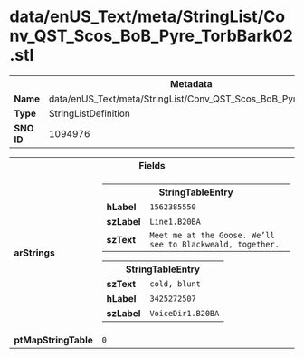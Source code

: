 <h1>data/enUS_Text/meta/StringList/Conv_QST_Scos_BoB_Pyre_TorbBark02.stl</h1><table><tr><th colspan="100%">Metadata</th></tr><tr><td><b>Name</b></td><td>data/enUS_Text/meta/StringList/Conv_QST_Scos_BoB_Pyre_TorbBark02.stl</td></tr><tr><td><b>Type</b></td><td>StringListDefinition</td></tr><tr><td><b>SNO ID</b></td><td>1094976</td></tr></table>

<table><tr><th colspan="100%">Fields</th></tr><tr><td><b>arStrings</b></td><td><table><tr><th colspan="100%">StringTableEntry</th></tr><tr><td><b>hLabel</b></td><td><code>1562385550</code></td></tr><tr><td><b>szLabel</b></td><td><code>Line1.B20BA</code></td></tr><tr><td><b>szText</b></td><td><code>Meet me at the Goose. We’ll see to Blackweald, together.</code></td></tr></table>


<table><tr><th colspan="100%">StringTableEntry</th></tr><tr><td><b>szText</b></td><td><code>cold, blunt</code></td></tr><tr><td><b>hLabel</b></td><td><code>3425272507</code></td></tr><tr><td><b>szLabel</b></td><td><code>VoiceDir1.B20BA</code></td></tr></table>


</td></tr><tr><td><b>ptMapStringTable</b></td><td><code>0</code></td></tr></table>

